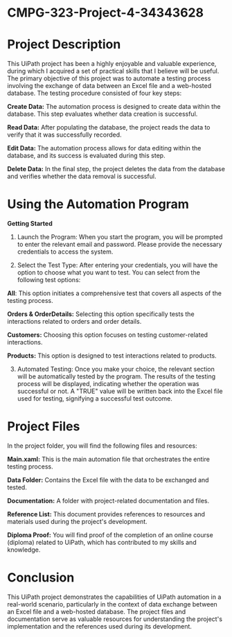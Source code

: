 # CMPG-323-Project-4-34343628

# Project Description
This UiPath project has been a highly enjoyable and valuable experience, during which I acquired a set of practical skills that I believe will be useful. The primary objective of this project was to automate a testing process involving the exchange of data between an Excel file and a web-hosted database. The testing procedure consisted of four key steps:

**Create Data:** The automation process is designed to create data within the database. This step evaluates whether data creation is successful.

**Read Data:** After populating the database, the project reads the data to verify that it was successfully recorded.

**Edit Data:** The automation process allows for data editing within the database, and its success is evaluated during this step.

**Delete Data:** In the final step, the project deletes the data from the database and verifies whether the data removal is successful.

# Using the Automation Program
**Getting Started**
1. Launch the Program: When you start the program, you will be prompted to enter the relevant email and password. Please provide the necessary credentials to access the system.

2. Select the Test Type: After entering your credentials, you will have the option to choose what you want to test. You can select from the following test options:

**All**: This option initiates a comprehensive test that covers all aspects of the testing process.

**Orders & OrderDetails:** Selecting this option specifically tests the interactions related to orders and order details.

**Customers:** Choosing this option focuses on testing customer-related interactions.

**Products:** This option is designed to test interactions related to products.

3. Automated Testing: Once you make your choice, the relevant section will be automatically tested by the program. The results of the testing process will be displayed, indicating whether the operation was successful or not. A "TRUE" value will be written back into the Excel file used for testing, signifying a successful test outcome.

# Project Files
In the project folder, you will find the following files and resources:

**Main.xaml:** This is the main automation file that orchestrates the entire testing process.

**Data Folder:** Contains the Excel file with the data to be exchanged and tested.

**Documentation:** A folder with project-related documentation and files.

**Reference List:** This document provides references to resources and materials used during the project's development.

**Diploma Proof:** You will find proof of the completion of an online course (diploma) related to UiPath, which has contributed to my skills and knowledge.

# Conclusion
This UiPath project demonstrates the capabilities of UiPath automation in a real-world scenario, particularly in the context of data exchange between an Excel file and a web-hosted database. The project files and documentation serve as valuable resources for understanding the project's implementation and the references used during its development.
